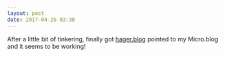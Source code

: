 ```yaml
---
layout: post
date: 2017-04-26 03:30
---
```

After a little bit of tinkering, finally got [hager.blog](http://hager.blog) pointed to my Micro.blog and it seems to be working!
